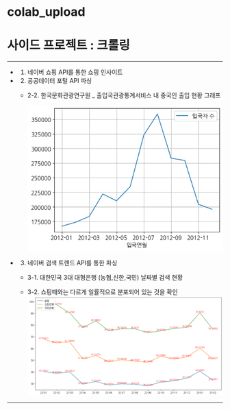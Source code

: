 # colab_upload

# 사이드 프로젝트 : 크롤링 
- - - 

 * 1. 네이버 쇼핑 API를 통한 쇼핑 인사이트 
 * 2. 공공데이터 포털 API 파싱
   

   * 2-2. 한국문화관광연구원 _ 출입국관광통계서비스 내 중국인 출입 현황 그래프

       ![결과그래프](./images/다운로드.png)
* 3. 네이버 검색 트렌드 API를 통한 파싱
  * 3-1. 대한민국 3대 대형은행 (농협,신한,국민) 날짜별 검색 현황
  

  * 3-2. 쇼핑때와는 다르게 일률적으로 분포되어 있는 것을 확인
     ![결과그래프](./images/은행_그래프.png)
 - - - 
 
  
